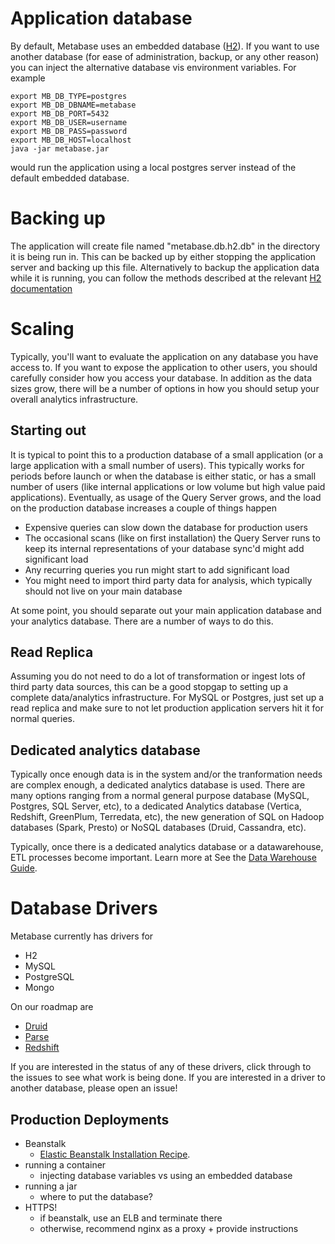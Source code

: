 # Application database

By default, Metabase uses an embedded database ([H2](http://www.h2database.com/)). If you want to use another database (for ease of administration, backup, or any other reason) you can inject the alternative database vis environment variables. For example

    export MB_DB_TYPE=postgres 
    export MB_DB_DBNAME=metabase 
    export MB_DB_PORT=5432 
    export MB_DB_USER=username 
    export MB_DB_PASS=password
    export MB_DB_HOST=localhost
    java -jar metabase.jar

would run the application using a local postgres server instead of the default embedded database.

# Backing up 

The application will create file named "metabase.db.h2.db" in the directory it is being run in. This can be backed up by either stopping the application server and backing up this file. Alternatively to backup the application data while it is running, you can follow the methods described at the relevant [H2 documentation](http://www.h2database.com/html/tutorial.html#upgrade_backup_restore)

# Scaling

Typically, you'll want to evaluate the application on any database you have access to. If you want to expose the application to other users, you should carefully consider how you access your database. In addition as the data sizes grow, there will be a number of options in how you should setup your overall analytics infrastructure.

## Starting out

It is typical to point this to a production database of a small application (or a large application with a small number of users). This typically works for periods before launch or when the database is either static, or has a small number of users (like internal applications or low volume but high value paid applications). Eventually, as usage of the Query Server grows, and the load on the production database increases a couple of things happen

* Expensive queries can slow down the database for production users
* The occasional scans (like on first installation) the Query Server runs to keep its internal representations of your database sync'd might add significant load
* Any recurring queries you run might start to add significant load
* You might need to import third party data for analysis, which typically should not live on your main database

At some point, you should separate out your main application database and your analytics database. There are a number of ways to do this.

## Read Replica

Assuming you do not need to do a lot of transformation or ingest lots of third party data sources, this can be a good stopgap to setting up a complete data/analytics infrastructure. For MySQL or Postgres, just set up a read replica and make sure to not let production application servers hit it for normal queries.


## Dedicated analytics database

Typically once enough data is in the system and/or the tranformation needs are complex enough, a dedicated analytics database is used. There are many options ranging from a normal general purpose database (MySQL, Postgres, SQL Server, etc), to a dedicated Analytics database (Vertica, Redshift, GreenPlum, Terredata, etc), the new generation of SQL on Hadoop databases (Spark, Presto) or NoSQL databases (Druid, Cassandra, etc). 

Typically, once there is a dedicated analytics database or a datawarehouse, ETL processes become important. Learn more at See the [Data Warehouse Guide](data-warehousing.md).

# Database Drivers
Metabase currently has drivers for

* H2
* MySQL
* PostgreSQL
* Mongo

On our roadmap are

* [Druid](www.github.com/metabase/metabase-init/issues/655)
* [Parse](www.github.com/metabase/metabase-init/issues/654) 
* [Redshift](www.github.com/metabase/metabase-init/issues/652)

If you are interested in the status of any of these drivers, click through to the issues to see what work is being done. If you are interested in a driver to another database, please open an issue!


## Production Deployments
* Beanstalk
    * [Elastic Beanstalk Installation Recipe](installing-on-elastic-beanstalk.md).
* running a container
    * injecting database variables vs using an embedded database
* running a jar
    * where to put the database?
* HTTPS!
	* if beanstalk, use an ELB and terminate there
	* otherwise, recommend nginx as a proxy + provide instructions


